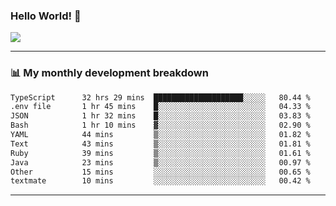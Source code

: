 ### Hello World! 👋

<a>
  <img align="center" src="https://github-readme-stats.vercel.app/api?username=megatunger&count_private=true&include_all_commits=true&bg_color=30,56CCF2,2F80ED&title_color=fff&text_color=fff" />
</a>

------
### 📊 My monthly development breakdown

<!--START_SECTION:waka-->

```txt
TypeScript      32 hrs 29 mins  ████████████████████░░░░░   80.44 %
.env file       1 hr 45 mins    █░░░░░░░░░░░░░░░░░░░░░░░░   04.33 %
JSON            1 hr 32 mins    █░░░░░░░░░░░░░░░░░░░░░░░░   03.83 %
Bash            1 hr 10 mins    ▓░░░░░░░░░░░░░░░░░░░░░░░░   02.90 %
YAML            44 mins         ▒░░░░░░░░░░░░░░░░░░░░░░░░   01.82 %
Text            43 mins         ▒░░░░░░░░░░░░░░░░░░░░░░░░   01.81 %
Ruby            39 mins         ▒░░░░░░░░░░░░░░░░░░░░░░░░   01.61 %
Java            23 mins         ▒░░░░░░░░░░░░░░░░░░░░░░░░   00.97 %
Other           15 mins         ░░░░░░░░░░░░░░░░░░░░░░░░░   00.65 %
textmate        10 mins         ░░░░░░░░░░░░░░░░░░░░░░░░░   00.42 %
```

<!--END_SECTION:waka-->

------
